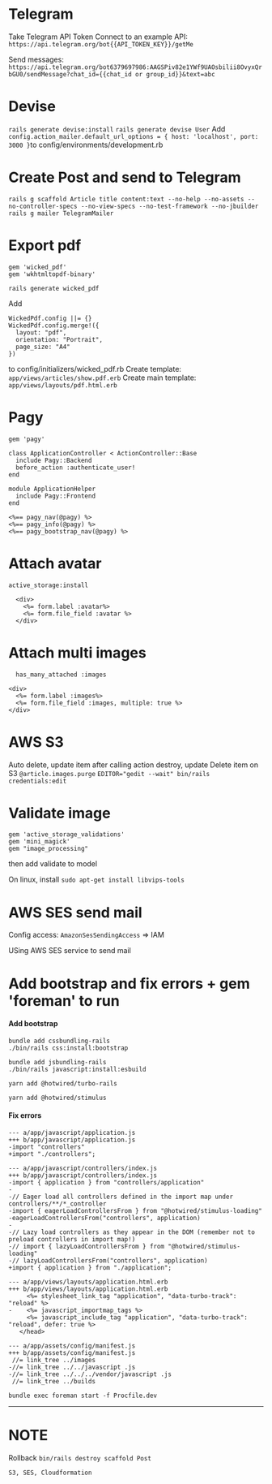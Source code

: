 # Telegram
Take Telegram API Token
Connect to an example API: ```https://api.telegram.org/bot{{API_TOKEN_KEY}}/getMe```

Send messages: ```https://api.telegram.org/bot6379697986:AAGSPiv82e1YWf9UAOsbilii8OvyxQrbGU0/sendMessage?chat_id={{chat_id or group_id}}&text=abc```

# Devise
```rails generate devise:install```
```rails generate devise User```
Add ```config.action_mailer.default_url_options = { host: 'localhost', port: 3000 }```to config/environments/development.rb

# Create Post and send to Telegram
```rails g scaffold Article title content:text --no-help --no-assets --no-controller-specs --no-view-specs --no-test-framework --no-jbuilder```
```rails g mailer TelegramMailer```

# Export pdf
```
gem 'wicked_pdf'
gem 'wkhtmltopdf-binary'
```
```rails generate wicked_pdf```

Add
```
WickedPdf.config ||= {}
WickedPdf.config.merge!({
  layout: "pdf",
  orientation: "Portrait",
  page_size: "A4"
})
```
to config/initializers/wicked_pdf.rb
Create template: ```app/views/articles/show.pdf.erb```
Create main template: ```app/views/layouts/pdf.html.erb```

# Pagy
```gem 'pagy'```
```
class ApplicationController < ActionController::Base
  include Pagy::Backend
  before_action :authenticate_user!
end
```
```
module ApplicationHelper
  include Pagy::Frontend
end
```
```
<%== pagy_nav(@pagy) %>
<%== pagy_info(@pagy) %>
<%== pagy_bootstrap_nav(@pagy) %>
```

# Attach avatar
```active_storage:install```
```
  <div>
    <%= form.label :avatar%>
    <%= form.file_field :avatar %>
  </div>
```

# Attach multi images
```  has_many_attached :images```
```
<div>
  <%= form.label :images%>
  <%= form.file_field :images, multiple: true %>
</div>
```

# AWS S3
Auto delete, update item after calling action destroy, update
Delete item on S3 ```@article.images.purge```
```EDITOR="gedit --wait" bin/rails credentials:edit```

# Validate image
```
gem 'active_storage_validations'
gem 'mini_magick'
gem "image_processing"
```
then add validate to model

On linux, install ```sudo apt-get install libvips-tools```

# AWS SES send mail
Config access: ```AmazonSesSendingAccess``` => IAM

USing AWS SES service to send mail

# Add bootstrap and fix errors + gem 'foreman' to run
#### Add bootstrap
```
bundle add cssbundling-rails
./bin/rails css:install:bootstrap
```

```
bundle add jsbundling-rails
./bin/rails javascript:install:esbuild
```

```
yarn add @hotwired/turbo-rails
```

```
yarn add @hotwired/stimulus
```
#### Fix errors
```
--- a/app/javascript/application.js
+++ b/app/javascript/application.js
-import "controllers"
+import "./controllers";
```

```
--- a/app/javascript/controllers/index.js
+++ b/app/javascript/controllers/index.js
-import { application } from "controllers/application"
-
-// Eager load all controllers defined in the import map under controllers/**/*_controller
-import { eagerLoadControllersFrom } from "@hotwired/stimulus-loading"
-eagerLoadControllersFrom("controllers", application)
-
-// Lazy load controllers as they appear in the DOM (remember not to preload controllers in import map!)
-// import { lazyLoadControllersFrom } from "@hotwired/stimulus-loading"
-// lazyLoadControllersFrom("controllers", application)
+import { application } from "./application";
```

```
--- a/app/views/layouts/application.html.erb
+++ b/app/views/layouts/application.html.erb
     <%= stylesheet_link_tag "application", "data-turbo-track": "reload" %>
-    <%= javascript_importmap_tags %>
     <%= javascript_include_tag "application", "data-turbo-track": "reload", defer: true %>
   </head>
```

```
--- a/app/assets/config/manifest.js
+++ b/app/assets/config/manifest.js
 //= link_tree ../images
-//= link_tree ../../javascript .js
-//= link_tree ../../../vendor/javascript .js
 //= link_tree ../builds
```

```bundle exec foreman start -f Procfile.dev```



---
# NOTE
Rollback
```bin/rails destroy scaffold Post```

```S3, SES, Cloudformation```

